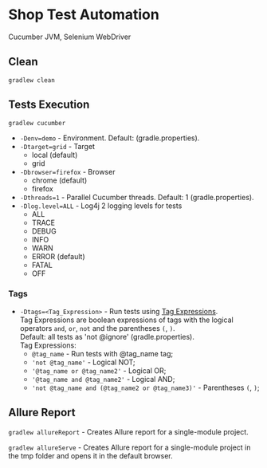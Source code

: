 # Shop Test Automation
Cucumber JVM, Selenium WebDriver

## Clean

`gradlew clean`

## Tests Execution

`gradlew cucumber`
* `-Denv=demo` - Environment. Default: (gradle.properties).
* `-Dtarget=grid` - Target
    * local (default)
    * grid
* `-Dbrowser=firefox` - Browser
    * chrome (default)
    * firefox
* `-Dthreads=1` - Parallel Cucumber threads. Default: 1 (gradle.properties).
* `-Dlog.level=ALL` - Log4j 2 logging levels for tests
    * ALL
    * TRACE
    * DEBUG
    * INFO
    * WARN
    * ERROR (default)
    * FATAL
    * OFF

### Tags

* `-Dtags=<Tag_Expression>` - Run tests using [Tag Expressions](https://cucumber.io/docs/cucumber/api/#tag-expressions).  
Tag Expressions are boolean expressions of tags with the logical operators `and`, `or`, `not` and the parentheses `(`, `)`.  
Default: all tests as 'not @ignore' (gradle.properties).  
Tag Expressions:
    * `@tag_name` - Run tests with @tag_name tag;
    * `'not @tag_name'` - Logical NOT;
    * `'@tag_name or @tag_name2'` - Logical OR;
    * `'@tag_name and @tag_name2'` - Logical AND;
    * `'not @tag_name and (@tag_name2 or @tag_name3)'` - Parentheses `(`, `)`;

## Allure Report

`gradlew allureReport` - Creates Allure report for a single-module project.

`gradlew allureServe` - Creates Allure report for a single-module project in the tmp folder and opens it in the default browser.